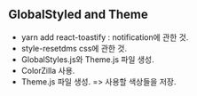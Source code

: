 ## GlobalStyled and Theme

- yarn add react-toastify : notification에 관한 것.
- style-resetdms css에 관한 것.
- GlobalStyles.js와 Theme.js 파일 생성.
- ColorZilla 사용.
- Theme.js 파일 생성. => 사용할 색상들을 저장.